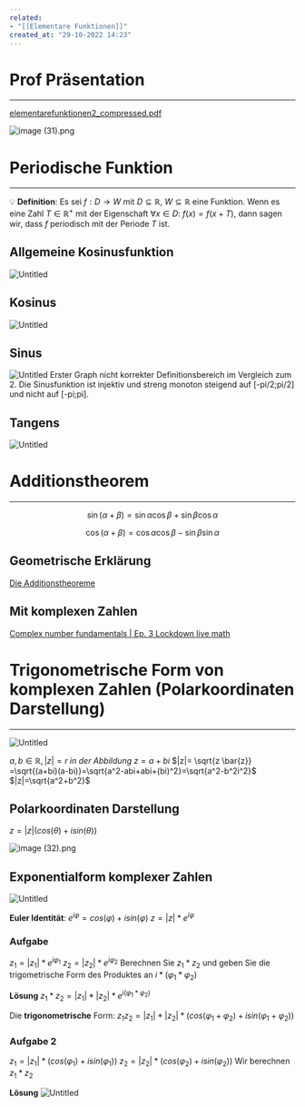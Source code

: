 ```yaml
---
related:
- "[[Elementare Funktionen]]"
created_at: "29-10-2022 14:23"
---
```



# Prof Präsentation
---
[elementarefunktionen2_compressed.pdf](elementarefunktionen2_compressed.pdf)

![image (31).png](image_(31).png)

# Periodische Funktion
---
💡 **Definition**: Es sei $f:D\to W$ mit $D\subseteq\mathbb{R}, \ W\subseteq \mathbb{R}$ eine Funktion. Wenn es eine Zahl $T\in \mathbb{R}^+$ mit der Eigenschaft $\forall x\in D:\ f(x)=f(x+T)$, dann sagen wir, dass $f$ periodisch mit der Periode $T$ ist.

## Allgemeine Kosinusfunktion
![Untitled](Untitled%2073.png)

## Kosinus
![Untitled](Untitled%201%2010.png)

## Sinus

![Untitled](Untitled%202%209.png)
Erster Graph nicht korrekter Definitionsbereich im Vergleich zum 2.
Die Sinusfunktion ist injektiv und streng monoton steigend auf [-pi/2;pi/2] und nicht auf [-pi;pi]. 

## Tangens
![Untitled](Untitled%203%207.png)

# Additionstheorem
---
$$
\sin(\alpha + \beta)=\sin\alpha\cos\beta+\sin\beta\cos\alpha
$$

$$
\cos(\alpha + \beta)=\cos\alpha\cos\beta-\sin\beta\sin\alpha
$$

## Geometrische Erklärung
[Die Additionstheoreme](https://www.youtube.com/watch?v=-lvC2PeVP5s)

## Mit komplexen Zahlen
[Complex number fundamentals | Ep. 3 Lockdown live math](https://youtu.be/5PcpBw5Hbwo?t=3137)

# Trigonometrische Form von komplexen Zahlen (Polarkoordinaten Darstellung)
---
![Untitled](Untitled%204%206.png)

$a,b\in\mathbb{R}, |z|=r\ in\ der\ Abbildung$
$z=a+bi$
$|z|= \sqrt{z \bar{z}} =\sqrt{(a+bi)(a-bi)}=\sqrt{a^2-abi+abi+(bi)^2}=\sqrt{a^2-b^2i^2}$
$|z|=\sqrt{a^2+b^2}$

## **Polarkoordinaten Darstellung**
$z=|z|(cos(\theta)+isin(\theta))$

![image (32).png](image_(32).png)

## Exponentialform komplexer Zahlen
![Untitled](Untitled%205%206.png)

**Euler Identität**: $e^{i\varphi}=cos(\varphi)+isin(\varphi)$
$z=|z|*e^{i\varphi}$

### Aufgabe
$z_1=|z_1|*e^{i\varphi_1}$
$z_2=|z_2|*e^{i\varphi_2}$
Berechnen Sie $z_1*z_2$ und geben Sie die trigometrische Form des Produktes an $i*(\varphi_1*\varphi_2)$

**Lösung**
$z_1*z_2=|z_1|*|z_2|*e^{i(\varphi_1*\varphi_2)}$

Die **trigonometrische** Form: $z_1z_2=|z_1|*|z_2|*(cos(\varphi_1+\varphi_2)+isin(\varphi_1+\varphi_2))$

### Aufgabe 2
$z_1=|z_1|*(cos(\varphi_1)+isin(\varphi_1))$
$z_2=|z_2|*(cos(\varphi_2)+isin(\varphi_2))$
Wir berechnen $z_1*z_2$

**Lösung**
![Untitled](Untitled%206%206.png)
